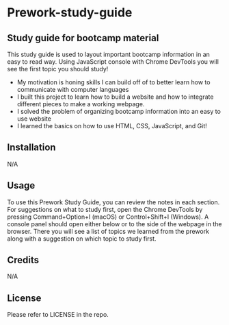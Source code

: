 # Prework-study-guide

## Study guide for bootcamp material

This study guide is used to layout important bootcamp information in an easy to read way.  Using JavaScript console with Chrome DevTools you will see the first topic you should study!

- My motivation is honing skills I can build off of to better learn how to communicate with computer languages
- I built this project to learn how to build a website and how to integrate different pieces to make a working webpage.
- I solved the problem of organizing bootcamp information into an easy to use website
- I learned the basics on how to use HTML, CSS, JavaScript, and Git!

## Installation

N/A

## Usage

To use this Prework Study Guide, you can review the notes in each section. For suggestions on what to study first, open the Chrome DevTools by pressing Command+Option+I (macOS) or Control+Shift+I (Windows). A console panel should open either below or to the side of the webpage in the browser. There you will see a list of topics we learned from the prework along with a suggestion on which topic to study first.

## Credits

N/A

## License

Please refer to LICENSE in the repo.